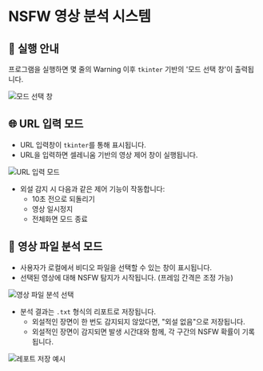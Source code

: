# NSFW 영상 분석 시스템

## 🔧 실행 안내

프로그램을 실행하면 몇 줄의 Warning 이후 `tkinter` 기반의 '모드 선택 창'이 출력됩니다.

![모드 선택 창](https://github.com/user-attachments/assets/7ba51fa2-9f71-4945-89e3-5b84525d8a38)

## 🌐 URL 입력 모드

- URL 입력창이 `tkinter`를 통해 표시됩니다.
- URL을 입력하면 셀레니움 기반의 영상 제어 창이 실행됩니다.

![URL 입력 모드](https://github.com/user-attachments/assets/c716aa37-3c6c-4bde-a45f-700c26bdada2)

- 외설 감지 시 다음과 같은 제어 기능이 작동합니다:
    - 10초 전으로 되돌리기
    - 영상 일시정지
    - 전체화면 모드 종료

## 📁 영상 파일 분석 모드

- 사용자가 로컬에서 비디오 파일을 선택할 수 있는 창이 표시됩니다.
- 선택된 영상에 대해 NSFW 탐지가 시작됩니다. (프레임 간격은 조정 가능)

![영상 파일 분석 선택](https://github.com/user-attachments/assets/195509fa-5ee8-4605-8759-f426af4092e6)

- 분석 결과는 `.txt` 형식의 리포트로 저장됩니다.
    - 외설적인 장면이 한 번도 감지되지 않았다면, "외설 없음"으로 저장됩니다.
    - 외설적인 장면이 감지되면 발생 시간대와 함께, 각 구간의 NSFW 확률이 기록됩니다.

![레포트 저장 예시](https://github.com/user-attachments/assets/e21e1a2f-3a78-4a90-8f15-32c1faf5cfc3)